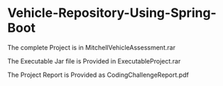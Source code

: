 # Vehicle-Repository-Using-Spring-Boot

The complete Project is in MitchellVehicleAssessment.rar

The Executable Jar file is Provided in ExecutableProject.rar

The Project Report is Provided as CodingChallengeReport.pdf
